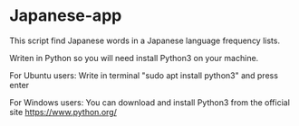 # Japanese-app
This script find Japanese words in a Japanese language frequency lists.

Writen in Python so you will need install Python3 on your machine.

For Ubuntu users:
Write in terminal "sudo apt install python3" and press enter

For Windows users:
You can download and install Python3 from the official site
https://www.python.org/
